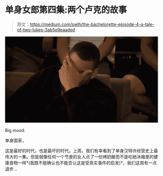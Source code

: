 # 单身女郎第四集:两个卢克的故事

> 原文：<https://medium.com/swlh/the-bachelorette-episode-4-a-tale-of-two-lukes-3ab5e9eaaded>

![](img/4996ec30dbd6ccf3cabfb4b2c1fee4ec.png)

Big mood.

单身国家，

这是最好的时代，也是最坏的时代。上周，我们有幸看到了单身汉特许经营史上最伟大的一集。但是就像任何一个节食的女人点了一份烤奶酪而不是吃她冰箱里的健康食物一样*(我既不能确认也不能否认这是受真实事件的启发)*，我们这周有一点退步…